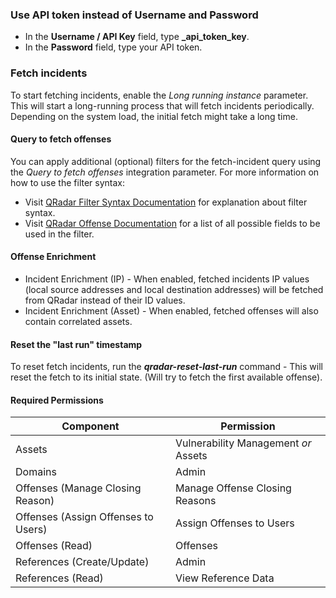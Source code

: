### Use API token instead of Username and Password
- In the **Username / API Key** field, type **_api_token_key**.  
- In the **Password** field, type your API token.

### Fetch incidents
To start fetching incidents, enable the *Long running instance* parameter. This will start a long-running process that will fetch incidents periodically.
Depending on the system load, the initial fetch might take a long time.

#### Query to fetch offenses
You can apply additional (optional) filters for the fetch-incident query using the *Query to fetch offenses* integration parameter. For more information on how to use the filter syntax: 
- Visit [QRadar Filter Syntax Documentation](https://www.ibm.com/support/knowledgecenter/en/SS42VS_7.3.3/com.ibm.qradar.doc/c_rest_api_filtering.html) for explanation about filter syntax.
- Visit [QRadar Offense Documentation](https://www.ibm.com/support/knowledgecenter/SS42VS_SHR/com.ibm.qradarapi.doc/c_rest_api_filtering.html) for a list of all possible fields to be used in the filter.

#### Offense Enrichment
* Incident Enrichment (IP) - When enabled, fetched incidents IP values (local source addresses and local destination addresses) will be fetched from QRadar instead of their ID values.
* Incident Enrichment (Asset) - When enabled, fetched offenses will also contain correlated assets.

#### Reset the "last run" timestamp
To reset fetch incidents, run the ***qradar-reset-last-run*** command - This will reset the fetch to its initial state. (Will try to fetch the first available offense).

#### Required Permissions
| Component | Permission |
| --- | --- |
| Assets | Vulnerability Management *or* Assets |
| Domains | Admin |
| Offenses (Manage Closing Reason) | Manage Offense Closing Reasons |
| Offenses (Assign Offenses to Users) | Assign Offenses to Users |
| Offenses (Read) | Offenses |
| References (Create/Update) | Admin |
| References (Read) | View Reference Data |
